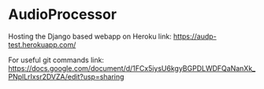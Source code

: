 # AudioProcessor

Hosting the Django based webapp on Heroku
link: https://audp-test.herokuapp.com/

For useful git commands
link: https://docs.google.com/document/d/1FCx5iysU6kgyBGPDLWDFQaNanXk_PNplLrIxsr2DVZA/edit?usp=sharing
